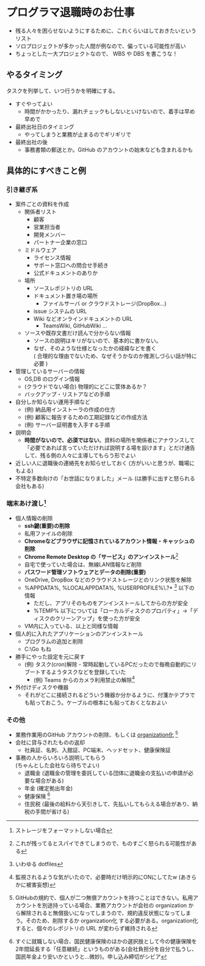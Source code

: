 プログラマ退職時のお仕事
==========================

- 残る人々を困らせないようにするために、これくらいはしておきたいというリスト
- ソロプロジェクトが多かった人間が例なので、偏っている可能性が高い
- ちょっとした一大プロジェクトなので、 WBS や DBS を書こうな！

やるタイミング
--------------

タスクを列挙して、いつ行うかを明確にする。

- すぐやってよい
    - 時間がかかったり、漏れチェックもしないといけないので、着手は早め早めで
- 最終出社日のタイミング
    - やってしまうと業務が止まるのでギリギリで
- 最終出社の後
    - 事務書類の郵送とか。GitHub のアカウントの始末なども含まれるかも

具体的にすべきこと例
---------------------

### 引き継ぎ系

- 案件ごとの資料を作成
    - 関係者リスト
        - 顧客
        - 営業担当者
        - 開発メンバー
        - パートナー企業の窓口
    - ミドルウェア
        - ライセンス情報
        - サポート窓口への問合せ手続き
        - 公式ドキュメントのありか
    - 場所
        - ソースレポジトリの URL
        - ドキュメント置き場の場所
            - ファイルサーバ or クラウドストレージ(DropBox…)
        - issue システムの URL
        - Wiki などオンラインドキュメントの URL
            - TeamsWiki, GitHubWiki …
    - ソースや既存文書だけ読んで分からない情報
        - ソースの説明はキリがないので、基本的に書かない。
        - なぜ、そのような仕様となったかの経緯などを書く  
          ( 合理的な理由でないため、なぜそうかなのか推測しづらい話が特に必要 )
- 管理しているサーバーの情報
    - OS,DB のログイン情報
    - (クラウドでない場合) 物理的にどこに筐体あるか？
    - バックアップ・リストアなどの手順
- 自分しか知らない運用手順など  
    - (例) 納品用インストーラの作成の仕方
    - (例) 顧客に報告するための工期記録などの作成方法
    - (例) サーバー証明書を入手する手順
- 説明会
    - **時間がないので、必須ではない**。資料の場所を関係者にアナウンスして「必要であれば言っていただければ説明する場を設けます」とだけ通告して、残る側の人々に主導してもらう形でよい
- 近しい人に退職後の連絡先をお知らせしておく (方がいいと思うが、職場にもよる)
- 不特定多数向けの「お世話になりました」メール (は勝手に出すと怒られる会社もある)

### 端末あけ渡し[^snf]

- 個人情報の削除
    - **ssh鍵(重要)の削除**
    - 私用ファイルの削除
    - **Chromeなどブラウザに記憶されているアカウント情報・キャッシュの削除**
    - **Chrome Remote Desktop の「サービス」のアンインストール**[^crds]
    - 自宅で使っていた場合は、無線LAN情報など削除
    - **パスワード管理ソフトウェアとデータの削除(重要)**
    - OneDrive, DropBox などのクラウドストレージとのリンク状態を解除
    - %APPDATA%, %LOCALAPPDATA%, %USERPROFILE%\\.?\* [^dotfiles] 以下の情報
        - ただし、アプリそのものをアンインストールしてからの方が安全
        - %TEMP% 以下については「ローカルディスクのプロパティ」→「ディスクのクリーンアップ」を使った方が安全
    - VM内に入っている、以上と同様な情報
- 個人的に入れたアプリケーションのアンインストール
    - プログラムの追加と削除
    - C:\Go もね
- 勝手にやった設定を元に戻す
    - (例) タスク(cron)解除 - 常時起動しているPCだったので毎晩自動的にリブートするようタスクなどを登録していた
        - (例) Teams からのカメラ利用禁止の解除[^camera]
- 外付けディスクや機器
    - それがどこに接続されるどういう機器か分かるように、付箋かテプラでも貼っておこう。ケーブルの根本にも貼っておくとなおよい

[^snf]: ストレージをフォーマットしない場合
[^crds]: これが残ってるとスパイできてしまうので、ものすごく怒られる可能性がある
[^camera]: 監視されるような気がいたので、必要時だけ明示的にONにしてたw (あきらかに被害妄想)
[^dotfiles]: いわゆる dotfiles

### その他

- 業務作業用のGitHub アカウントの削除、もしくは [organization化] [^github2account]
- 会社に貸与されたものの返却
    - 社員証、名刺、入館証、PC端末、ヘッドセット、健康保険証
- 事務の人からいろいろ説明してもらう  
    (ちゃんとした会社なら待ちでよい)
    - 退職金 (退職金の管理を委託している団体に退職金の支払いの申請が必要な場合がある)
    - 年金 (確定拠出年金)
    - 健康保険 [^ninikeizoku]
    - 住民税 (最後の給料から天引きして、先払いしてもらえる場合があり、納税の手間が省ける)

[^github2account]: GitHubの規約で、個人が二つ無償アカウントを持つことはできない。私用アカウントを別途持っている場合、業務アカウントが会社の organization から解除されると無償扱いになってしまうので、規約違反状態になってしまう。そのため、削除するか organization化 する必要がある。organization化すると、個々のレポジトリの URL が変わらず維持される

[organization化]: https://docs.github.com/ja/account-and-profile/setting-up-and-managing-your-personal-account-on-github/managing-your-personal-account/converting-a-user-into-an-organization

[^ninikeizoku]: すぐに就職しない場合、国民健康保険のほかの選択肢として今の健康保険を2年間延長する「任意継続」というものがある(会社負担分を自分で払うし、国民年金より安いかというと…微妙)。申し込み締切がシビア

